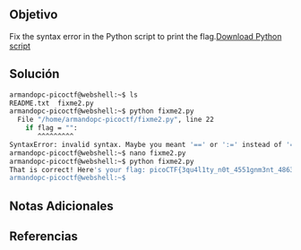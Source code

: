 ## Objetivo
Fix the syntax error in the Python script to print the flag.[Download Python script](https://artifacts.picoctf.net/c/5/fixme2.py)
## Solución
```bash
armandopc-picoctf@webshell:~$ ls
README.txt  fixme2.py
armandopc-picoctf@webshell:~$ python fixme2.py 
  File "/home/armandopc-picoctf/fixme2.py", line 22
    if flag = "":
       ^^^^^^^^^
SyntaxError: invalid syntax. Maybe you meant '==' or ':=' instead of '='?
armandopc-picoctf@webshell:~$ nano fixme2.py 
armandopc-picoctf@webshell:~$ python fixme2.py 
That is correct! Here's your flag: picoCTF{3qu4l1ty_n0t_4551gnm3nt_4863e11b}
armandopc-picoctf@webshell:~$ 
```

## Notas Adicionales
## Referencias
